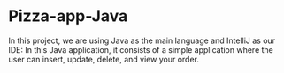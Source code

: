 # Pizza-app-Java
In this project, we are using  Java as the main language and IntelliJ as our IDE:
In this Java application, it consists of a simple application where the user can insert, update, delete, and view your order.
